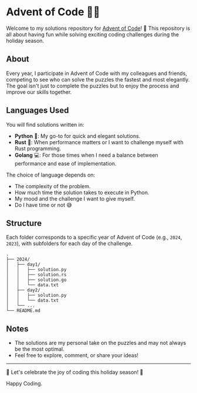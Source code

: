 # Advent of Code 🎄🎁

Welcome to my solutions repository for [Advent of Code](https://adventofcode.com/)! 🥳 This repository is all about having fun while solving exciting coding challenges during the holiday season. 

## About
Every year, I participate in Advent of Code with my colleagues and friends, competing to see who can solve the puzzles the fastest and most elegantly. The goal isn't just to complete the puzzles but to enjoy the process and improve our skills together.

## Languages Used
You will find solutions written in:
- **Python** 🐍: My go-to for quick and elegant solutions.
- **Rust** 🦀: When performance matters or I want to challenge myself with Rust programming.
- **Golang** 💻: For those times when I need a balance between performance and ease of implementation.

The choice of language depends on:
- The complexity of the problem.
- How much time the solution takes to execute in Python.
- My mood and the challenge I want to give myself.
- Do I have time or not 😅

## Structure
Each folder corresponds to a specific year of Advent of Code (e.g., `2024`, `2023`), with subfolders for each day of the challenge.

```plaintext
.
├── 2024/
│   ├── day1/
│   │   ├── solution.py
│   │   ├── solution.rs
│   │   ├── solution.go
│   │   └── data.txt
│   ├── day2/
│   │   ├── solution.py
│   │   └── data.txt
│   └── ...
└── README.md
```

## Notes
- The solutions are my personal take on the puzzles and may not always be the most optimal.
- Feel free to explore, comment, or share your ideas!

---

🎄 Let's celebrate the joy of coding this holiday season! 🎅

Happy Coding. 
